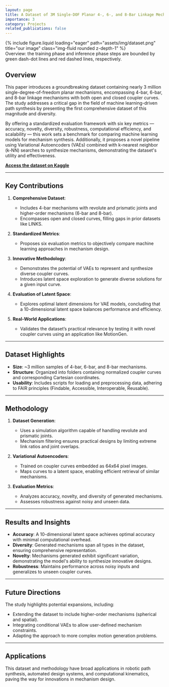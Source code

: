 ```yaml
---
layout: page
title: A Dataset of 3M Single-DOF Planar 4-, 6-, and 8-Bar Linkage Mechanisms With Open and Closed Coupler Curves for Machine Learning-Driven Path Synthesis
importance: 3
category: Projects
related_publications: false
---
```


<div class="row">
    <div class="col-sm mt-3 mt-md-0">
        {% include figure.liquid loading="eager" path="assets/img/dataset.png" title="our image" class="img-fluid rounded z-depth-1" %}
    </div>
</div>
<div class="caption">
    Overview: the training phase and inference phase steps are bounded by green dash-dot lines and red dashed lines, respectively.
</div>

## Overview

This paper introduces a groundbreaking dataset containing nearly 3 million single-degree-of-freedom planar mechanisms, encompassing 4-bar, 6-bar, and 8-bar linkage mechanisms with both open and closed coupler curves. The study addresses a critical gap in the field of machine learning-driven path synthesis by presenting the first comprehensive dataset of this magnitude and diversity.

By offering a standardized evaluation framework with six key metrics — accuracy, novelty, diversity, robustness, computational efficiency, and scalability — this work sets a benchmark for comparing machine learning models for mechanism synthesis. Additionally, it proposes a novel pipeline using Variational Autoencoders (VAEs) combined with k-nearest neighbor (k-NN) searches to synthesize mechanisms, demonstrating the dataset's utility and effectiveness.

[**Access the dataset on Kaggle**](https://www.kaggle.com/datasets/purwarlab/four-six-and-eight-bar-mechanisms-with-curves)

---

## Key Contributions

1. **Comprehensive Dataset**:

   - Includes 4-bar mechanisms with revolute and prismatic joints and higher-order mechanisms (6-bar and 8-bar).
   - Encompasses open and closed curves, filling gaps in prior datasets like LINKS.

2. **Standardized Metrics**:

   - Proposes six evaluation metrics to objectively compare machine learning approaches in mechanism design.

3. **Innovative Methodology**:

   - Demonstrates the potential of VAEs to represent and synthesize diverse coupler curves.
   - Introduces latent space exploration to generate diverse solutions for a given input curve.

4. **Evaluation of Latent Space**:

   - Explores optimal latent dimensions for VAE models, concluding that a 10-dimensional latent space balances performance and efficiency.

5. **Real-World Applications**:
   - Validates the dataset’s practical relevance by testing it with novel coupler curves using an application like MotionGen.

---

## Dataset Highlights

- **Size**: ~3 million samples of 4-bar, 6-bar, and 8-bar mechanisms.
- **Structure**: Organized into folders containing normalized coupler curves and corresponding Cartesian coordinates.
- **Usability**: Includes scripts for loading and preprocessing data, adhering to FAIR principles (Findable, Accessible, Interoperable, Reusable).

---

## Methodology

1. **Dataset Generation**:

   - Uses a simulation algorithm capable of handling revolute and prismatic joints.
   - Mechanism filtering ensures practical designs by limiting extreme link ratios and joint overlaps.

2. **Variational Autoencoders**:

   - Trained on coupler curves embedded as 64x64 pixel images.
   - Maps curves to a latent space, enabling efficient retrieval of similar mechanisms.

3. **Evaluation Metrics**:
   - Analyzes accuracy, novelty, and diversity of generated mechanisms.
   - Assesses robustness against noisy and unseen data.

---

## Results and Insights

- **Accuracy**: A 10-dimensional latent space achieves optimal accuracy with minimal computational overhead.
- **Diversity**: Generated mechanisms span all types in the dataset, ensuring comprehensive representation.
- **Novelty**: Mechanisms generated exhibit significant variation, demonstrating the model's ability to synthesize innovative designs.
- **Robustness**: Maintains performance across noisy inputs and generalizes to unseen coupler curves.

---

## Future Directions

The study highlights potential expansions, including:

- Extending the dataset to include higher-order mechanisms (spherical and spatial).
- Integrating conditional VAEs to allow user-defined mechanism constraints.
- Adapting the approach to more complex motion generation problems.

---

## Applications

This dataset and methodology have broad applications in robotic path synthesis, automated design systems, and computational kinematics, paving the way for innovations in mechanism design.
